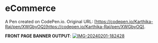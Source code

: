 # eCommerce 

A Pen created on CodePen.io. Original URL: [https://codepen.io/Karthika-Raj/pen/XWGbyOQ](https://codepen.io/Karthika-Raj/pen/XWGbyOQ).

**FRONT PAGE BANNER OUTPUT**:
<a href="https://ibb.co/0cW3FwR"><img src="https://i.ibb.co/xDcQf4t/IMG-20240201-182428.jpg" alt="IMG-20240201-182428" border="0"></a>
